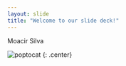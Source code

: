```yaml
---
layout: slide
title: "Welcome to our slide deck!"
---
```


Moacir Silva

![poptocat](https://octodex.github.com/images/poptocat.png)
{: .center}
